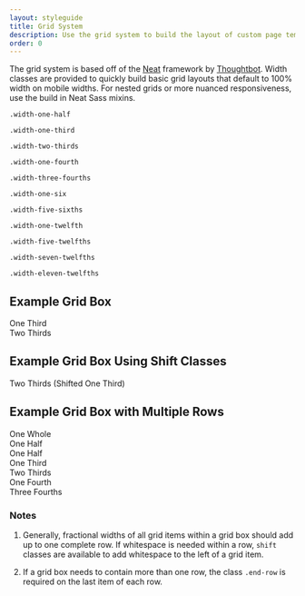```yaml
---
layout: styleguide
title: Grid System
description: Use the grid system to build the layout of custom page templates.
order: 0
---
```


The grid system is based off of the [Neat](http://neat.bourbon.io/) framework by [Thoughtbot](https://thoughtbot.com/). Width classes are provided to quickly build basic grid layouts that default to 100% width on mobile widths. For nested grids or more nuanced responsiveness, use the build in Neat Sass mixins.

<div class="grid-box">
  <div class="grid-item width-one-half">
    <p><code>.width-one-half</code></p>
    <p><code>.width-one-third</code></p>
    <p><code>.width-two-thirds</code></p>
    <p><code>.width-one-fourth</code></p>
    <p><code>.width-three-fourths</code></p>
    <p><code>.width-one-six</code></p>
  </div>
  <div class="grid-item width-one-half">
    <p><code>.width-five-sixths</code></p>
    <p><code>.width-one-twelfth</code></p>
    <p><code>.width-five-twelfths</code></p>
    <p><code>.width-seven-twelfths</code></p>
    <p><code>.width-eleven-twelfths</code></p>
  </div>
</div>

## Example Grid Box

<div class="preview">
  <div class="grid-box grid-box-example">
    <div class="grid-item width-one-third">One Third</div>
    <div class="grid-item width-two-thirds">Two Thirds</div>
  </div>
</div>

## Example Grid Box Using Shift Classes

<div class="preview">
  <div class="grid-box grid-box-example">
    <div class="grid-item width-two-thirds shift-one-third">Two Thirds (Shifted One Third)</div>
  </div>
</div>


## Example Grid Box with Multiple Rows

<div class="preview">
  <div class="grid-box grid-box-example">
    <div class="grid-item width-one-whole">One Whole</div>
    <div class="grid-item width-one-half">One Half</div>
    <div class="grid-item width-one-half end-row">One Half</div>
    <div class="grid-item width-one-third">One Third</div>
    <div class="grid-item width-two-thirds end-row">Two Thirds</div>
    <div class="grid-item width-one-fourth">One Fourth</div>
    <div class="grid-item width-three-fourths">Three Fourths</div>
  </div>
</div>

### Notes

1. Generally, fractional widths of all grid items within a grid box should add up to one complete row. If whitespace is needed within a row, `shift` classes are available to add whitespace to the left of a grid item.

1. If a grid box needs to contain more than one row, the class `.end-row` is required on the last item of each row.
